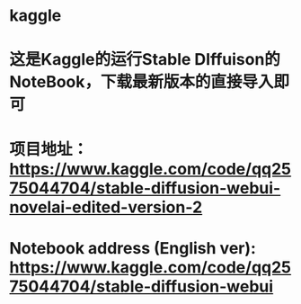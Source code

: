 # kaggle
# 这是Kaggle的运行Stable DIffuison的NoteBook，下载最新版本的直接导入即可
# **项目地址：https://www.kaggle.com/code/qq2575044704/stable-diffusion-webui-novelai-edited-version-2**
# **Notebook address (English ver): https://www.kaggle.com/code/qq2575044704/stable-diffusion-webui**

